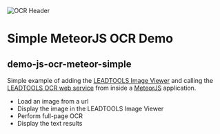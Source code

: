 
![OCR Header](https://www.leadtools.com/images/new-site-images/banners/ocr.jpg)

# Simple MeteorJS OCR Demo
## demo-js-ocr-meteor-simple

Simple example of adding the [LEADTOOLS Image Viewer](https://www.leadtools.com/sdk/display/html5) and calling the [LEADTOOLS OCR web service](https://www.leadtools.com/sdk/ocr/web-services) from inside a [MeteorJS](https://www.meteor.com/#!) application.

+ Load an image from a url
+ Display the image in the LEADTOOLS Image Viewer
+ Perform full-page OCR
+ Display the text results

